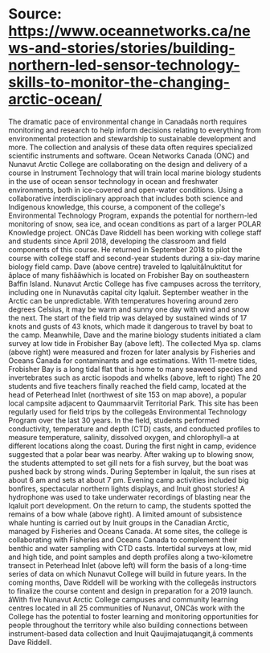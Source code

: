 # Source: https://www.oceannetworks.ca/news-and-stories/stories/building-northern-led-sensor-technology-skills-to-monitor-the-changing-arctic-ocean/

The dramatic pace of environmental change in Canadaâs north requires monitoring and research to help inform decisions relating to everything from environmental protection and stewardship to sustainable development and more. The collection and analysis of these data often requires specialized scientific instruments and software.
Ocean Networks Canada (ONC) and Nunavut Arctic College are collaborating on the design and delivery of a course in Instrument Technology that will train local marine biology students in the use of ocean sensor technology in ocean and freshwater environments, both in ice-covered and open-water conditions. Using a collaborative interdisciplinary approach that includes both science and Indigenous knowledge, this course, a component of the college's Environmental Technology Program, expands the potential for northern-led monitoring of snow, sea ice, and ocean conditions as part of a larger POLAR Knowledge project.
ONCâs Dave Riddell has been working with college staff and students since April 2018, developing the classroom and field components of this course. He returned in September 2018 to pilot the course with college staff and second-year students during a six-day marine biology field camp.
Dave (above centre) traveled to IqaluitâInuktitut for âplace of many fishââwhich is located on Frobisher Bay on southeastern Baffin Island. Nunavut Arctic College has five campuses across the territory, including one in Nunavutâs capital city Iqaluit.
September weather in the Arctic can be unpredictable. With temperatures hovering around zero degrees Celsius, it may be warm and sunny one day with wind and snow the next. The start of the field trip was delayed by sustained winds of 17 knots and gusts of 43 knots, which made it dangerous to travel by boat to the camp.
Meanwhile, Dave and the marine biology students initiated a clam survey at low tide in Frobisher Bay (above left). The collected Mya sp. clams (above right) were measured and frozen for later analysis by Fisheries and Oceans Canada for contaminants and age estimations.
With 11-metre tides, Frobisher Bay is a long tidal flat that is home to many seaweed species and invertebrates such as arctic isopods and whelks (above, left to right)
The 20 students and five teachers finally reached the field camp, located at the head of Peterhead Inlet (northwest of site 153 on map above), a popular local campsite adjacent to Qaummaarviit Territorial Park. This site has been regularly used for field trips by the collegeâs Environmental Technology Program over the last 30 years.
In the field, students performed conductivity, temperature and depth (CTD) casts, and conducted profiles to measure temperature, salinity, dissolved oxygen, and chlorophyll-a at different locations along the coast. During the first night in camp, evidence suggested that a polar bear was nearby.
After waking up to blowing snow, the students attempted to set gill nets for a fish survey, but the boat was pushed back by strong winds.
During September in Iqaluit, the sun rises at about 6 am and sets at about 7 pm. Evening camp activities included big bonfires, spectacular northern lights displays, and Inuit ghost stories!
A hydrophone was used to take underwater recordings of blasting near the Iqaluit port development. On the return to camp, the students spotted the remains of a bow whale (above right). A limited amount of subsistence whale hunting is carried out by Inuit groups in the Canadian Arctic, managed by Fisheries and Oceans Canada.
At some sites, the college is collaborating with Fisheries and Oceans Canada to complement their benthic and water sampling with CTD casts. Intertidal surveys at low, mid and high tide, and point samples and depth profiles along a two-kilometre transect in Peterhead Inlet (above left) will form the basis of a long-time series of data on which Nunavut College will build in future years.
In the coming months, Dave Riddell will be working with the collegeâs instructors to finalize the course content and design in preparation for a 2019 launch.
âWith five Nunavut Arctic College campuses and community learning centres located in all 25 communities of Nunavut, ONCâs work with the College has the potential to foster learning and monitoring opportunities for people throughout the territory while also building connections between instrument-based data collection and Inuit Qaujimajatuqangit,â comments Dave Riddell.